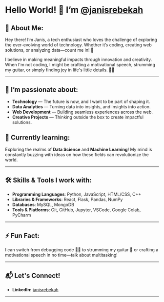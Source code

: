 # Hello World! 👋 I’m [@janisrebekah](https://github.com/janisrebekah)

## 🌟 About Me:
Hey there! I’m Janis, a tech enthusiast who loves the challenge of exploring the ever-evolving world of technology. Whether it’s coding, creating web solutions, or analyzing data—count me in! 🚀

I believe in making meaningful impacts through innovation and creativity. When I'm not coding, I might be crafting a motivational speech, strumming my guitar, or simply finding joy in life's little details. 🎸✨

---

## 🚀 I’m passionate about:
- **Technology** — The future is now, and I want to be part of shaping it.
- **Data Analytics** — Turning data into insights, and insights into action.
- **Web Development** — Building seamless experiences across the web.
- **Creative Projects** — Thinking outside the box to create impactful solutions.

## 🌱 Currently learning:
Exploring the realms of **Data Science** and **Machine Learning**! My mind is constantly buzzing with ideas on how these fields can revolutionize the world.

---

## 🛠️ Skills & Tools I work with:
- **Programming Languages**: Python, JavaScript, HTML/CSS, C++
- **Libraries & Frameworks**: React, Flask, Pandas, NumPy
- **Databases**: MySQL, MongoDB
- **Tools & Platforms**: Git, GitHub, Jupyter, VSCode, Google Colab, PyCharm

---

## ⚡ Fun Fact:
I can switch from debugging code 🧑‍💻 to strumming my guitar 🎸 or crafting a motivational speech in no time—talk about multitasking!

---

## 📬 Let's Connect!
- **LinkedIn:** [janisrebekah](www.linkedin.com/in/janisrebekah/)

---


<!---
janisrebekah/janisrebekah is a ✨ special ✨ repository because its `README.md` (this file) appears on your GitHub profile.
You can click the Preview link to take a look at your changes.
--->
